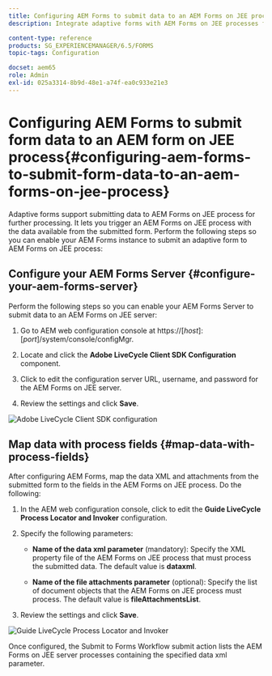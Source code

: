```yaml
---
title: Configuring AEM Forms to submit data to an AEM Forms on JEE process
description: Integrate adaptive forms with AEM Forms on JEE processes for processing form data.

content-type: reference
products: SG_EXPERIENCEMANAGER/6.5/FORMS
topic-tags: Configuration

docset: aem65
role: Admin
exl-id: 025a3314-8b9d-48e1-a74f-ea0c933e21e3
---
```

# Configuring AEM Forms to submit form data to an AEM form on JEE process{#configuring-aem-forms-to-submit-form-data-to-an-aem-forms-on-jee-process}

Adaptive forms support submitting data to AEM Forms on JEE process for further processing. It lets you trigger an AEM Forms on JEE process with the data available from the submitted form. Perform the following steps so you can enable your AEM Forms instance to submit an adaptive form to AEM Forms on JEE process:

## Configure your AEM Forms Server {#configure-your-aem-forms-server}

Perform the following steps so you can enable your AEM Forms Server to submit data to an AEM Forms on JEE server:

1. Go to AEM web configuration console at https://[*host*]:[*port*]/system/console/configMgr.

1. Locate and click the **Adobe LiveCycle Client SDK Configuration** component.
1. Click to edit the configuration server URL, username, and password for the AEM Forms on JEE server.
1. Review the settings and click **Save**.

![Adobe LiveCycle Client SDK configuration](assets/clientsdkconfiguration.jpg)

## Map data with process fields {#map-data-with-process-fields}

After configuring AEM Forms, map the data XML and attachments from the submitted form to the fields in the AEM Forms on JEE process. Do the following:

1. In the AEM web configuration console, click to edit the **Guide LiveCycle Process Locator and Invoker** configuration.
1. Specify the following parameters:

    * **Name of the data xml parameter** (mandatory): Specify the XML property file of the AEM Forms on JEE process that must process the submitted data. The default value is **dataxml**.
    
    * **Name of the file attachments parameter** (optional): Specify the list of document objects that the AEM Forms on JEE process must process. The default value is **fileAttachmentsList**.

1. Review the settings and click **Save**.

![Guide LiveCycle Process Locator and Invoker](assets/test3.jpg)

Once configured, the Submit to Forms Workflow submit action lists the AEM Forms on JEE server processes containing the specified data xml parameter.
